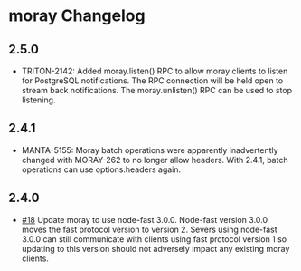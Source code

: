 # moray Changelog

## 2.5.0

- TRITON-2142: Added moray.listen() RPC to allow moray clients to listen for
  PostgreSQL notifications. The RPC connection will be held open to stream
  back notifications. The moray.unlisten() RPC can be used to stop listening.

## 2.4.1

- MANTA-5155: Moray batch operations were apparently inadvertently changed with
  MORAY-262 to no longer allow headers. With 2.4.1, batch operations can use
  options.headers again.

## 2.4.0

- [#18](https://github.com/TritonDataCenter/moray/issues/18) Update moray to
  use node-fast 3.0.0. Node-fast version 3.0.0 moves the fast protocol version
  to version 2. Severs using node-fast 3.0.0 can still communicate with clients
  using fast protocol version 1 so updating to this version should not adversely
  impact any existing moray clients.
